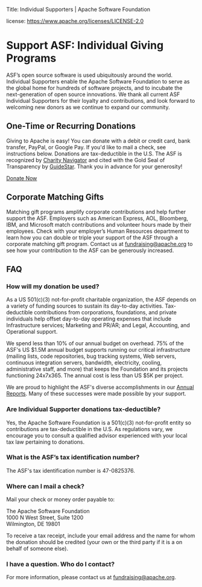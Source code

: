 Title: Individual Supporters | Apache Software Foundation

license: https://www.apache.org/licenses/LICENSE-2.0

# Support ASF: Individual Giving Programs

ASF’s open source software is used ubiquitously around the world. Individual Supporters enable the Apache Software Foundation to serve as the global home for hundreds of software projects, and to incubate the next-generation of open source innovations. We thank all current ASF Individual Supporters for their loyalty and contributions, and look forward to welcoming new donors as we continue to expand our community.

## One-Time or Recurring Donations
Giving to Apache is easy! You can donate with a debit or credit card, bank transfer, PayPal, or Google Pay. If you'd like to mail a check, see instructions below.  Donations are tax-deductible in the U.S. The ASF is recognized by <a href="https://www.charitynavigator.org/index.cfm?bay=search.profile&ein=470825376" target="_blank">Charity Navigator</a> and cited with the Gold Seal of Transparency by <a href="https://www.guidestar.org/profile/47-0825376" target="_blank">GuideStar</a>. Thank you in advance for your generosity!
	
<p><a class="btn btn-default mx-10" href="https://donate.apache.org/48ff" role="button">Donate Now</a>	 

## Corporate Matching Gifts

Matching gift programs amplify corporate contributions and help further support the ASF. Employers such as American Express, AOL, Bloomberg, IBM, and Microsoft match contributions and volunteer hours made by their employees. Check with your employer’s Human Resources department to learn how you can double or triple your support of the ASF through a corporate matching gift program.
Contact us at fundraising@apache.org to see how your contribution to the ASF can be generously increased.

## FAQ
	
### How will my donation be used?
As a US 501(c)(3) not-for-profit charitable organization, the ASF depends on a variety of funding sources to sustain its day-to-day activities. Tax-deductible contributions from corporations, foundations, and private individuals help offset day-to-day operating expenses that include Infrastructure services; Marketing and PR/AR; and Legal, Accounting, and Operational support.

We spend less than 10% of our annual budget on overhead. 75% of the ASF's US $1.5M annual budget supports running our critical infrastructure (mailing lists, code repositories, bug tracking systems, Web servers, continuous integration servers, bandwidth, electricity, cooling, administrative staff, and more) that keeps the Foundation and its projects functioning 24x7x365. The annual cost is less than US $5K per project.
	
We are proud to highlight the ASF's diverse accomplishments in our <a href="/foundation/reports.html">Annual Reports</a>. Many of these successes were made possible by your support.
														       
### Are Individual Supporter donations tax-deductible?
Yes, the Apache Software Foundation is a 501(c)(3) not-for-profit entity so contributions are tax-deductible in the U.S. As regulations vary, we encourage you to consult a qualified advisor experienced with your local tax law pertaining to donations. 

### What is the ASF’s tax identification number?
The ASF's tax identification number is 47-0825376. 
	
### Where can I mail a check?
Mail your check or money order payable to:

The Apache Software Foundation<br>
1000 N West Street, Suite 1200<br>
Wilmington, DE 19801<br>

To receive a tax receipt, include your email address and the name for whom the donation should be credited (your own or the third party if it is a on behalf of someone else).

### I have a question. Who do I contact?
For more information, please contact us at fundraising@apache.org.
 
